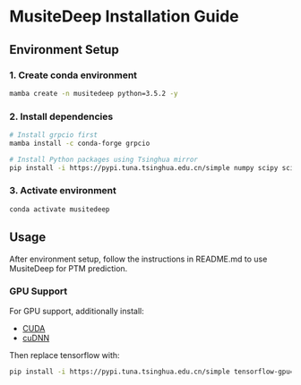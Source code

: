 # MusiteDeep Installation Guide

## Environment Setup

### 1. Create conda environment
```bash
mamba create -n musitedeep python=3.5.2 -y
```

### 2. Install dependencies
```bash
# Install grpcio first
mamba install -c conda-forge grpcio

# Install Python packages using Tsinghua mirror
pip install -i https://pypi.tuna.tsinghua.edu.cn/simple numpy scipy scikit-learn pillow h5py pandas keras==2.2.4 tensorflow==1.12.0
```

### 3. Activate environment
```bash
conda activate musitedeep
```

## Usage

After environment setup, follow the instructions in README.md to use MusiteDeep for PTM prediction.

### GPU Support
For GPU support, additionally install:
- [CUDA](https://developer.nvidia.com/cuda-toolkit)
- [cuDNN](https://developer.nvidia.com/cudnn)

Then replace tensorflow with:
```bash
pip install -i https://pypi.tuna.tsinghua.edu.cn/simple tensorflow-gpu==1.12.0
```

